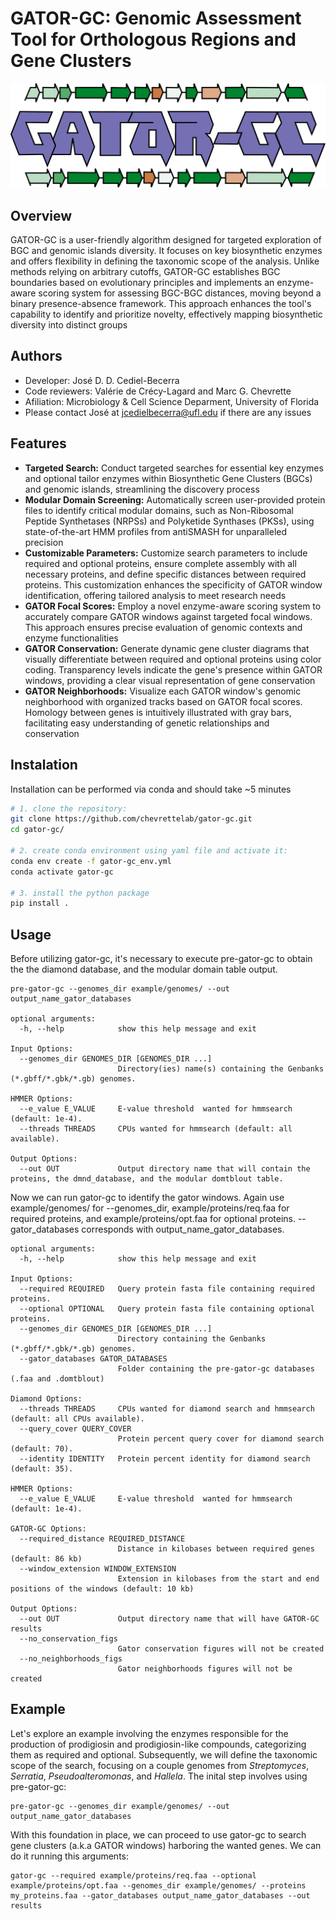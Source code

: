 # GATOR-GC: Genomic Assessment Tool for Orthologous Regions and Gene Clusters
<img src="images/gator_gc_logo.jpg">

## Overview

GATOR-GC is a user-friendly algorithm designed for targeted exploration of BGC and genomic islands diversity. It focuses on key biosynthetic enzymes and offers flexibility in defining the taxonomic scope of the analysis. Unlike methods relying on arbitrary cutoffs, GATOR-GC establishes BGC boundaries based on evolutionary principles and implements an enzyme-aware scoring system for assessing BGC-BGC distances, moving beyond a binary presence-absence framework. This approach enhances the tool's capability to identify and prioritize novelty, effectively mapping biosynthetic diversity into distinct groups

## Authors

- Developer: José D. D. Cediel-Becerra
- Code reviewers: Valérie de Crécy-Lagard and Marc G. Chevrette
- Afiliation: Microbiology & Cell Science Deparment, University of Florida
- Please contact José at jcedielbecerra@ufl.edu if there are any issues

## Features

- **Targeted Search:** Conduct targeted searches for essential key enzymes and optional tailor enzymes within Biosynthetic Gene Clusters (BGCs) and genomic islands, streamlining the discovery process
- **Modular Domain Screening:** Automatically screen user-provided protein files to identify critical modular domains, such as Non-Ribosomal Peptide Synthetases (NRPSs) and Polyketide Synthases (PKSs), using state-of-the-art HMM profiles from antiSMASH for unparalleled precision
- **Customizable Parameters:**  Customize search parameters to include required and optional proteins, ensure complete assembly with all necessary proteins, and define specific distances between required proteins. This customization enhances the specificity of GATOR window identification, offering tailored analysis to meet research needs
- **GATOR Focal Scores:** Employ a novel enzyme-aware scoring system to accurately compare GATOR windows against targeted focal windows. This approach ensures precise evaluation of genomic contexts and enzyme functionalities
- **GATOR Conservation:**  Generate dynamic gene cluster diagrams that visually differentiate between required and optional proteins using color coding. Transparency levels indicate the gene's presence within GATOR windows, providing a clear visual representation of gene conservation
- **GATOR Neighborhoods:** Visualize each GATOR window's genomic neighborhood with organized tracks based on GATOR focal scores. Homology between genes is intuitively illustrated with gray bars, facilitating easy understanding of genetic relationships and conservation

## Instalation

Installation can be performed via conda and should take ~5 minutes

```bash
# 1. clone the repository:
git clone https://github.com/chevrettelab/gator-gc.git
cd gator-gc/

# 2. create conda environment using yaml file and activate it:
conda env create -f gator-gc_env.yml
conda activate gator-gc

# 3. install the python package
pip install .
```

## Usage

Before utilizing gator-gc, it's necessary to execute pre-gator-gc to obtain the the diamond database, and the modular domain table output.

```
pre-gator-gc --genomes_dir example/genomes/ --out output_name_gator_databases

optional arguments:
  -h, --help            show this help message and exit

Input Options:
  --genomes_dir GENOMES_DIR [GENOMES_DIR ...]
                        Directory(ies) name(s) containing the Genbanks (*.gbff/*.gbk/*.gb) genomes.

HMMER Options:
  --e_value E_VALUE     E-value threshold  wanted for hmmsearch (default: 1e-4).
  --threads THREADS     CPUs wanted for hmmsearch (default: all available).

Output Options:
  --out OUT             Output directory name that will contain the proteins, the dmnd_database, and the modular domtblout table.
``` 

Now we can run gator-gc to identify the gator windows. Again use example/genomes/ for --genomes_dir, example/proteins/req.faa for required proteins, and example/proteins/opt.faa for optional proteins. --gator_databases corresponds with output_name_gator_databases.

```
optional arguments:
  -h, --help            show this help message and exit

Input Options:
  --required REQUIRED   Query protein fasta file containing required proteins.
  --optional OPTIONAL   Query protein fasta file containing optional proteins.
  --genomes_dir GENOMES_DIR [GENOMES_DIR ...]
                        Directory containing the Genbanks (*.gbff/*.gbk/*.gb) genomes.
  --gator_databases GATOR_DATABASES
                        Folder containing the pre-gator-gc databases (.faa and .domtblout)

Diamond Options:
  --threads THREADS     CPUs wanted for diamond search and hmmsearch (default: all CPUs available).
  --query_cover QUERY_COVER
                        Protein percent query cover for diamond search (default: 70).
  --identity IDENTITY   Protein percent identity for diamond search (default: 35).

HMMER Options:
  --e_value E_VALUE     E-value threshold  wanted for hmmsearch (default: 1e-4).

GATOR-GC Options:
  --required_distance REQUIRED_DISTANCE
                        Distance in kilobases between required genes (default: 86 kb)
  --window_extension WINDOW_EXTENSION
                        Extension in kilobases from the start and end positions of the windows (default: 10 kb)

Output Options:
  --out OUT             Output directory name that will have GATOR-GC results
  --no_conservation_figs
                        Gator conservation figures will not be created
  --no_neighborhoods_figs
                        Gator neighborhoods figures will not be created

```

## Example

Let's explore an example involving the enzymes responsible for the production of prodigiosin and prodigiosin-like compounds, categorizing them as required and optional. Subsequently, we will define the taxonomic scope of the search, focusing  on a couple genomes from *Streptomyces*, *Serratia*, *Pseudoalteromonas*, and *Hallela*.
The inital step involves using pre-gator-gc:

```
pre-gator-gc --genomes_dir example/genomes/ --out output_name_gator_databases
```

With this foundation in place, we can proceed to use gator-gc to search gene clusters (a.k.a GATOR windows) harboring the wanted genes. We can do it running this arguments:

```
gator-gc --required example/proteins/req.faa --optional example/proteins/opt.faa --genomes_dir example/genomes/ --proteins my_proteins.faa --gator_databases output_name_gator_databases --out results

```
